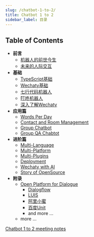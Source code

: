 ```yaml
---
slug: /chatbot-1-to-2/
title: Chatbot 1 to 2
sidebar_label: 目录
---
```


## Table of Contents

- **前言**
  - [机器人的前世今生](#11-i-can-not-login-with-my-wechat-account)
  - [未来的人际交互](#a)
- **基础**
  - [TypeScript基础](basic/typescript.md)
  - [Wechaty基础](basic/basic-wechaty.md)
  - [七行代码机器人](basic/seven-lines-code-chatbot.md)
  - [叮咚机器人](basic/ding-dong-bot.md)
  - [深入了解Wechaty](basic/dive-into-wechaty.md)
- **应用篇**
  - [Words Per Day](applications/1.words-per-day.md)
  - [Contact and Room Management](applications/2.contact-and-room-management.md)
  - [Group Chatbot](applications/3.group-chatbot.md)
  - [Group QA Chabtot](applications/4.group-qa-chatbot.md)
- **进阶篇**
  - [Multi-Language](advanced/1.multi-languages.md)
  - [Multi-Platform](advanced/2.multi-platform.md)
  - [Multi-Plugins](advanced/3.multi-plugins.md)
  - [Deployment](advanced/4.deployment.md)
  - [Wechaty with AI](advanced/5.wechaty-with-ai.md)
  - [Story of OpenSource](advanced/6.story-of-open-source.md)
- **附录**
  - [Open Platform for Dialogue](appendix/1.open-platform-of-dialogue.md)
    - [Dialogflow](https://cloud.google.com/dialogflow/docs)
    - [LUIS](https://www.luis.ai/)
    - [阿里小蜜](https://www.alixiaomi.com/#/)
    - [百度Unit](https://ai.baidu.com/unit/home)
    - and more ...
  - more ...

[Chatbot 1 to 2 meeting notes](https://docs.google.com/document/d/1fVCk8qRYc4RKGMf2UY5HOe07hEhPUOpGC34v88GEFJg/edit#heading=h.5rdyc2kpa14f)
